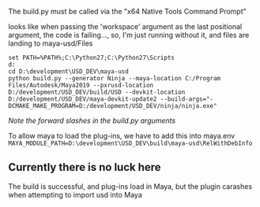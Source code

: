 The build.py must be called via the 
"x64 Native Tools Command Prompt"

looks like when passing the 'workspace' argument as the last positional argument, the code is failing..., so, I'm just running without it, and files are landing to maya-usd/Files



```
set PATH=%PATH%;C:\Python27;C:\Python27\Scripts
d:
cd D:\development\USD_DEV\maya-usd
python build.py --generator Ninja --maya-location C:/Program Files/Autodesk/Maya2019 --pxrusd-location D:/development/USD_DEV/build/USD --devkit-location D:/development/USD_DEV/maya-devkit-update2 --build-args="-DCMAKE_MAKE_PROGRAM=D:/development/USD_DEV/ninja/ninja.exe"
```
_Note the forward slashes in the build.py arguments_

To allow maya to load the plug-ins, we have to add this into maya.env
```MAYA_MODULE_PATH=D:\development\USD_DEV\build\maya-usd\RelWithDebInfo```

## Currently there is no luck here
The build is successful, and plug-ins load in Maya, but the plugin carashes when attempting to import usd into Maya